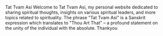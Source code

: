 Tat Tvam Asi
Welcome to Tat Tvam Asi, my personal website dedicated to sharing spiritual thoughts, insights on various spiritual leaders, and more topics related to spirituality.
The phrase "Tat Tvam Asi" is a Sanskrit expression which translates to "Thou Art That" – a profound statement on the unity of the individual with the absolute.
Thankyou

